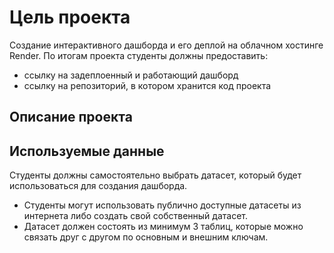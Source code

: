 # Цель проекта 
Создание интерактивного дашборда и его деплой на облачном хостинге Render. По итогам проекта студенты должны предоставить: 
 
- ссылку на задеплоенный и работающий дашборд 
- ссылку на репозиторий, в котором хранится код проекта 

## Описание проекта 

## Используемые данные 
 
Студенты должны самостоятельно выбрать датасет, который будет использоваться для создания дашборда.  
 
- Студенты могут использовать публично доступные датасеты из интернета либо создать свой собственный датасет. 
- Датасет должен состоять из минимум 3 таблиц, которые можно связать друг с другом по основным и внешним ключам. 